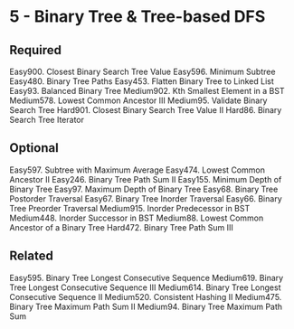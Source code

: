 # 5 - Binary Tree & Tree-based DFS

## Required

Easy900. Closest Binary Search Tree Value
Easy596. Minimum Subtree
Easy480. Binary Tree Paths
Easy453. Flatten Binary Tree to Linked List
Easy93. Balanced Binary Tree
Medium902. Kth Smallest Element in a BST
Medium578. Lowest Common Ancestor III
Medium95. Validate Binary Search Tree
Hard901. Closest Binary Search Tree Value II
Hard86. Binary Search Tree Iterator

## Optional

Easy597. Subtree with Maximum Average
Easy474. Lowest Common Ancestor II
Easy246. Binary Tree Path Sum II
Easy155. Minimum Depth of Binary Tree
Easy97. Maximum Depth of Binary Tree
Easy68. Binary Tree Postorder Traversal
Easy67. Binary Tree Inorder Traversal
Easy66. Binary Tree Preorder Traversal
Medium915. Inorder Predecessor in BST
Medium448. Inorder Successor in BST
Medium88. Lowest Common Ancestor of a Binary Tree
Hard472. Binary Tree Path Sum III

## Related
Easy595. Binary Tree Longest Consecutive Sequence
Medium619. Binary Tree Longest Consecutive Sequence III
Medium614. Binary Tree Longest Consecutive Sequence II
Medium520. Consistent Hashing II
Medium475. Binary Tree Maximum Path Sum II
Medium94. Binary Tree Maximum Path Sum
